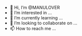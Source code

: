 - 👋 Hi, I’m @MANULOVER
- 👀 I’m interested in ...
- 🌱 I’m currently learning ...
- 💞️ I’m looking to collaborate on ...
- 📫 How to reach me ...

<!---
MANULOVER/MANULOVER is a ✨ special ✨ repository because its `README.md` (this file) appears on your GitHub profile.
You can click the Preview link to take a look at your changes.
--->
